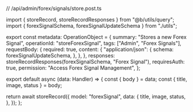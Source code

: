 // /api/admin/forex/signals/store.post.ts

import { storeRecord, storeRecordResponses } from "@b/utils/query";
import { forexSignalSchema, forexSignalUpdateSchema } from "./utils";

export const metadata: OperationObject = {
  summary: "Stores a new Forex Signal",
  operationId: "storeForexSignal",
  tags: ["Admin", "Forex Signals"],
  requestBody: {
    required: true,
    content: {
      "application/json": {
        schema: forexSignalUpdateSchema,
      },
    },
  },
  responses: storeRecordResponses(forexSignalSchema, "Forex Signal"),
  requiresAuth: true,
  permission: "Access Forex Signal Management",
};

export default async (data: Handler) => {
  const { body } = data;
  const { title, image, status } = body;

  return await storeRecord({
    model: "forexSignal",
    data: {
      title,
      image,
      status,
    },
  });
};
